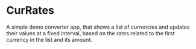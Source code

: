 # CurRates
A simple demo converter app, that shows a list of currencies and updates their values at a fixed interval, based on the rates related to the first currency in the list and its amount.
